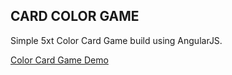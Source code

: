 ## CARD COLOR GAME

Simple 5xt Color Card Game build using AngularJS.

[Color Card Game Demo](nsulistiyawan.github.io/simple-color-card-game)
